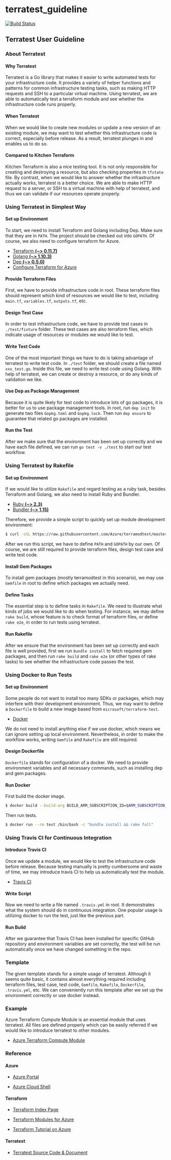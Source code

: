 # terratest_guideline

[![Build Status](https://travis-ci.org/foreverXZC/terratest_guideline.svg?branch=master)](https://travis-ci.org/foreverXZC/terratest_guideline)

## Terratest User Guideline

### About Terratest

#### Why Terratest

Terratest is a Go library that makes it easier to write automated tests for your infrastructure code. It provides a variety of helper functions and patterns for common infrastructure testing tasks, such as making HTTP requests and SSH to a particular virtual machine. Using terratest, we are able to automatically test a terraform module and see whether the infrastructure code runs properly.

#### When Terratest

When we would like to create new modules or update a new version of an existing module, we may want to test whether this infrastructure code is correct, especially before release. As a result, terratest plunges in and enables us to do so.

#### Compared to Kitchen Terraform

Kitchen Terraform is also a nice testing tool. It is not only responsible for creating and destroying a resource, but also checking properties in `tfstate` file. By contrast, when we would like to answer whether the infrastructure actually works, terratest is a better choice. We are able to make HTTP request to a server, or SSH to a virtual machine with help of terratest, and thus we can validate if our resources operate properly.

### Using Terratest in Simplest Way

#### Set up Environment

To start, we need to install Terraform and Golang including Dep. Make sure that they are in `PATH`. The project should be checked out into `GOPATH`. Of course, we also need to configure terraform for Azure.

- [Terraform **(~> 0.11.7)**](https://www.terraform.io/downloads.html)
- [Golang **(~> 1.10.3)**](https://golang.org/dl/)
- [Dep **(~> 0.5.0)**](https://github.com/golang/dep)
- [Configure Terraform for Azure](https://docs.microsoft.com/en-us/azure/virtual-machines/linux/terraform-install-configure)

#### Provide Terraform Files

First, we have to provide infrastructure code in root. These terraform files should represent which kind of resources we would like to test, including `main.tf`, `variables.tf`, `outputs.tf`, etc.

#### Design Test Case

In order to test infrastructure code, we have to provide test cases in `./test/fixture` folder. These test cases are also terraform files, which indicate usage of resources or modules we would like to test.

#### Write Test Code

One of the most important things we have to do is taking advantage of terratest to write test code. In `./test` folder, we should create a file named `xxx_test.go`. Inside this file, we need to write test code using Golang. With help of terratest, we can create or destroy a resource, or do any kinds of validation we like.

#### Use Dep as Package Management

Because it is quite likely for test code to introduce lots of go packages, it is better for us to use package management tools. In root, run `dep init` to generate two files `Gopkg.toml` and `Gopkg.lock`. Then run `dep ensure` to guarantee that related go packages are installed.

#### Run the Test

After we make sure that the environment has been set up correctly and we have each file defined, we can run `go test -v ./test` to start our test workflow.

### Using Terratest by Rakefile

#### Set up Environment

If we would like to utilize `Rakefile` and regard testing as a ruby task, besides Terraform and Golang, we also need to install Ruby and Bundler.

- [Ruby **(~> 2.3)**](https://www.ruby-lang.org/en/downloads/)
- [Bundler **(~> 1.15)**](https://bundler.io/)

Therefore, we provide a simple script to quickly set up module development environment:

```sh
$ curl -sSL https://raw.githubusercontent.com/Azure/terramodtest/master/tool/env_setup.sh | sudo bash
```

After we run this script, we have to define `PATH` and `GOPATH` by our own. Of course, we are still required to provide terraform files, design test case and write test code.

#### Install Gem Packages

To install gem packages (mostly terramodtest in this scenario), we may use `Gemfile` in root to define which packages we actually need.

#### Define Tasks

The essential step is to define tasks in `Rakefile`. We need to illustrate what kinds of jobs we would like to do when testing. For instance, we may define `rake build`, whose feature is to check format of terraform files, or define `rake e2e`, in order to run tests using terratest.

#### Run Rakefile

After we ensure that the environment has been set up correctly and each file is well provided, first we run `bundle install` to fetch required gem packages, and then run `rake build` and `rake e2e` (or other types of rake tasks) to see whether the infrastructure code passes the test.

### Using Docker to Run Tests

#### Set up Environment

Some people do not want to install too many SDKs or packages, which may interfere with their development environment. Thus, we may want to define a `Dockerfile` to build a new image based from `microsoft/terraform-test`.

- [Docker](https://www.docker.com/community-edition#/download)

We do not need to install anything else if we use docker, which means we can ignore setting up local environment. Nevertheless, in order to make the workflow works, writing `Gemfile` and `Rakefile` are still required.

#### Design Dockerfile

`Dockerfile` stands for configuration of a docker. We need to provide environment variables and all necessary commands, such as installing dep and gem packages.

#### Run Docker

First build the docker image.

```sh
$ docker build --build-arg BUILD_ARM_SUBSCRIPTION_ID=$ARM_SUBSCRIPTION_ID --build-arg BUILD_ARM_CLIENT_ID=$ARM_CLIENT_ID --build-arg BUILD_ARM_CLIENT_SECRET=$ARM_CLIENT_SECRET --build-arg BUILD_ARM_TENANT_ID=$ARM_TENANT_ID -t test .
```

Then run tests.

```sh
$ docker run --rm test /bin/bash -c "bundle install && rake full"
```

### Using Travis CI for Continuous Integration

#### Introduce Travis CI

Once we update a module, we would like to test the infrastructure code before release. Because testing manually is pretty cumbersome and waste of time, we may introduce travis CI to help us automatically test the module.

- [Travis CI](https://travis-ci.org/)

#### Write Script

Now we need to write a file named `.travis.yml` in root. It demonstrates what the system should do in continuous integration. One popular usage is utilizing docker to run the test, just like the previous part.

#### Run Build

After we guarantee that Travis CI has been installed for specific GitHub repository and environment variables are set correctly, the test will be run automatically once we have changed something in the repo.

### Template

The given template stands for a simple usage of terratest. Although it seems quite basic, it contains almost everything required including terraform files, test case, test code, `Gemfile`, `Rakefile`, `Dockerfile`, `.travis.yml`, etc. We can conveniently run this template after we set up the environment correctly or use docker instead.

### Example

Azure Terraform Compute Module is an essential module that uses terratest. All files are defined properly which can be easily referred if we would like to introduce terratest to other modules.

- [Azure Terraform Compute Module](https://github.com/Azure/terraform-azurerm-compute)

### Reference

#### Azure

- [Azure Portal](https://portal.azure.com/)

- [Azure Cloud Shell](https://shell.azure.com/)

#### Terraform

- [Terraform Index Page](https://www.terraform.io/)

- [Terraform Modules for Azure](https://registry.terraform.io/browse?provider=azurerm)

- [Terraform Tutorial on Azure](https://docs.microsoft.com/en-us/azure/terraform/)

#### Terratest

- [Terratest Source Code & Document](https://github.com/gruntwork-io/terratest/)
